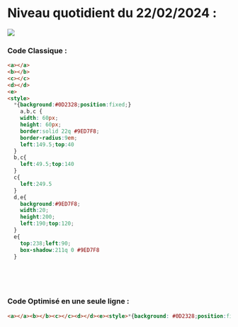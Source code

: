 # Niveau quotidient du 22/02/2024 : 

<img src = "https://firebasestorage.googleapis.com/v0/b/cssbattleapp.appspot.com/o/user%2Fummd3POvEDfFyeFvVdOMG3OOrwE2%2Ftargets%2Ftarget_a3fQxOQ.png?alt=media">


### Code Classique :  

```html 
<a></a>
<b></b>
<c></c>
<d></d>
<e>
<style>
  *{background:#0D2328;position:fixed;}
    a,b,c {
    width: 60px;
    height: 60px;
    border:solid 22q #9ED7F8;
    border-radius:9em;
    left:149.5;top:40
  }
  b,c{
    left:49.5;top:140
  }
  c{
    left:249.5
  }
  d,e{
    background:#9ED7F8;
    width:20;
    height:200;
    left:190;top:120;
  }
  e{
    top:238;left:90;
    box-shadow:211q 0 #9ED7F8
  }

  
```

<br>

### Code Optimisé en une seule ligne : 

```html 
<a></a><b></b><c></c><d></d><e><style>*{background: #0D2328;position:fixed}a,b,c{width:60px;height:60px;border:solid 22q #9ED7F8;border-radius:9em;left:149.5;top:40}b,c{left:49.5;top:140}c{left:249.5}d,e{background: #9ED7F8;width:20;height:200;left:190;top:120}e{top:238;left:90;box-shadow:211q 0#9ED7F8

```